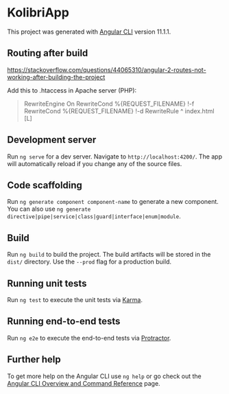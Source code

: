 # KolibriApp

This project was generated with [Angular CLI](https://github.com/angular/angular-cli) version 11.1.1.

## Routing after build
https://stackoverflow.com/questions/44065310/angular-2-routes-not-working-after-building-the-project

Add this to .htaccess in Apache server (PHP):

> <IfModule mod_rewrite.c>
> RewriteEngine On
> RewriteCond %{REQUEST_FILENAME} !-f
> RewriteCond %{REQUEST_FILENAME} !-d
> RewriteRule ^ index.html [L]
> </IfModule>

## Development server

Run `ng serve` for a dev server. Navigate to `http://localhost:4200/`. The app will automatically reload if you change any of the source files.

## Code scaffolding

Run `ng generate component component-name` to generate a new component. You can also use `ng generate directive|pipe|service|class|guard|interface|enum|module`.

## Build

Run `ng build` to build the project. The build artifacts will be stored in the `dist/` directory. Use the `--prod` flag for a production build.

## Running unit tests

Run `ng test` to execute the unit tests via [Karma](https://karma-runner.github.io).

## Running end-to-end tests

Run `ng e2e` to execute the end-to-end tests via [Protractor](http://www.protractortest.org/).

## Further help

To get more help on the Angular CLI use `ng help` or go check out the [Angular CLI Overview and Command Reference](https://angular.io/cli) page.
